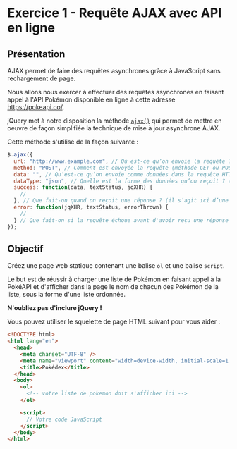# Exercice 1 - Requête AJAX avec API en ligne

## Présentation

AJAX permet de faire des requêtes asynchrones grâce à JavaScript sans rechargement de page.

Nous allons nous exercer à effectuer des requêtes asynchrones en faisant appel à l'API Pokémon disponible en ligne à cette adresse https://pokeapi.co/.

jQuery met à notre disposition la méthode [`ajax()`](http://api.jquery.com/jquery.ajax/) qui permet de mettre en oeuvre de façon simplifiée la technique de mise à jour asynchrone AJAX.

Cette méthode s'utilise de la façon suivante :

```javascript
$.ajax({
  url: "http://www.example.com", // Où est-ce qu’on envoie la requête ?
  method: "POST", // Comment est envoyée la requête (méthode GET ou POST) ?
  data: "", // Qu’est-ce qu’on envoie comme données dans la requête HTTP ? (sous la forme variable=valeur&autrevariable=autrevaleur&etc... )
  dataType: "json", // Quelle est la forme des données qu’on reçoit ? ('text', 'html', 'json').
  success: function(data, textStatus, jqXHR) {
    //
  }, // Que fait-on quand on reçoit une réponse ? (il s’agit ici d’une fonction qui sera executée par jQuery à la réception des données).
  error: function(jqXHR, textStatus, errorThrown) {
    //
  } // Que fait-on si la requête échoue avant d'avoir reçu une réponse ? (il s’agit ici d’une fonction qui sera executée par jQuery en cas d’erreur).
});
```

## Objectif

Créez une page web statique contenant une balise `ol` et une balise `script`.

Le but est de réussir à charger une liste de Pokémon en faisant appel à la PokéAPI et d'afficher dans la page le nom de chacun des Pokémon de la liste, sous la forme d'une liste ordonnée.

**N'oubliez pas d'inclure jQuery !**

Vous pouvez utiliser le squelette de page HTML suivant pour vous aider :

```html
<!DOCTYPE html>
<html lang="en">
  <head>
    <meta charset="UTF-8" />
    <meta name="viewport" content="width=device-width, initial-scale=1.0" />
    <title>Pokédex</title>
  </head>
  <body>
    <ol>
      <!-- votre liste de pokemon doit s'afficher ici -->
    </ol>

    <script>
      // Votre code JavaScript
    </script>
  </body>
</html>
```
